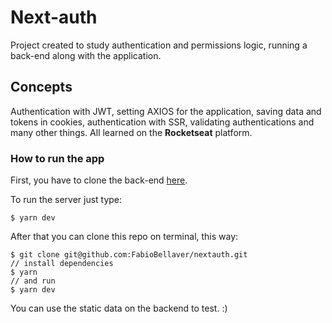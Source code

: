 # Next-auth
Project created to study authentication and permissions logic, running a back-end along with the application.

## Concepts

Authentication with JWT, setting AXIOS for the application, saving data and tokens in cookies, authentication with SSR, validating authentications and many other things. All learned on the **Rocketseat** platform.

### How to run the app

First, you have to clone the back-end [here](https://github.com/rocketseat-education/ignite-reactjs-auth-backend.git).

To run the server just type:

    $ yarn dev

After that you can clone this repo on terminal, this way:

    $ git clone git@github.com:FabioBellaver/nextauth.git
    // install dependencies
    $ yarn
    // and run
	$ yarn dev

You can use the static data on the backend to test. :)